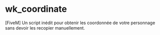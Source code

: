 # wk_coordinate
[FiveM] Un script inédit pour obtenir les coordonnée de votre personnage sans devoir les recopier manuellement.

